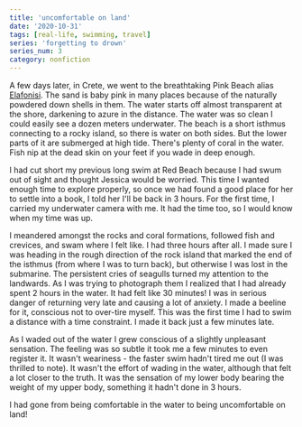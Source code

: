 ```yaml
---
title: 'uncomfortable on land'
date: '2020-10-31'
tags: [real-life, swimming, travel]
series: 'forgetting to drown'
series_num: 3
category: nonfiction
---
```


A few days later, in Crete, we went to the breathtaking Pink Beach alias [Elafonisi](https://www.notion.so/manogna/Elafonisi-e2a1973ae19f4e1bbc8aa87795d371e2). The sand is baby pink in many places because of the naturally powdered down shells in them. The water starts off almost transparent at the shore, darkening to azure in the distance. The water was so clean I could easily see a dozen meters underwater. The beach is a short isthmus connecting to a rocky island, so there is water on both sides. But the lower parts of it are submerged at high tide. There's plenty of coral in the water. Fish nip at the dead skin on your feet if you wade in deep enough.

I had cut short my previous long swim at Red Beach because I had swum out of sight and thought Jessica would be worried. This time I wanted enough time to explore properly, so once we had found a good place for her to settle into a book, I told her I'll be back in 3 hours. For the first time, I carried my underwater camera with me. It had the time too, so I would know when my time was up.

I meandered amongst the rocks and coral formations, followed fish and crevices, and swam where I felt like. I had three hours after all. I made sure I was heading in the rough direction of the rock island that marked the end of the isthmus (from where I was to turn back), but otherwise I was lost in the submarine. The persistent cries of seagulls turned my attention to the landwards. As I was trying to photograph them I realized that I had already spent 2 hours in the water. It had felt like 30 minutes! I was in serious danger of returning very late and causing a lot of anxiety. I made a beeline for it, conscious not to over-tire myself. This was the first time I had to swim a distance with a time constraint. I made it back just a few minutes late.

As I waded out of the water I grew conscious of a slightly unpleasant sensation. The feeling was so subtle it took me a few minutes to even register it. It wasn't weariness - the faster swim hadn't tired me out (I was thrilled to note). It wasn't the effort of wading in the water, although that felt a lot closer to the truth. It was the sensation of my lower body bearing the weight of my upper body, something it hadn't done in 3 hours. 

I had gone from being comfortable in the water to being uncomfortable on land!